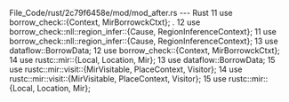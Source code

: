 File_Code/rust/2c79f6458e/mod/mod_after.rs --- Rust
11 use borrow_check::{Context, MirBorrowckCtxt};                                                                                                              . 
12 use borrow_check::nll::region_infer::{Cause, RegionInferenceContext};                                                                                     11 use borrow_check::nll::region_infer::{Cause, RegionInferenceContext};
13 use dataflow::BorrowData;                                                                                                                                 12 use borrow_check::{Context, MirBorrowckCtxt};
14 use rustc::mir::{Local, Location, Mir};                                                                                                                   13 use dataflow::BorrowData;
15 use rustc::mir::visit::{MirVisitable, PlaceContext, Visitor};                                                                                             14 use rustc::mir::visit::{MirVisitable, PlaceContext, Visitor};
                                                                                                                                                             15 use rustc::mir::{Local, Location, Mir};

